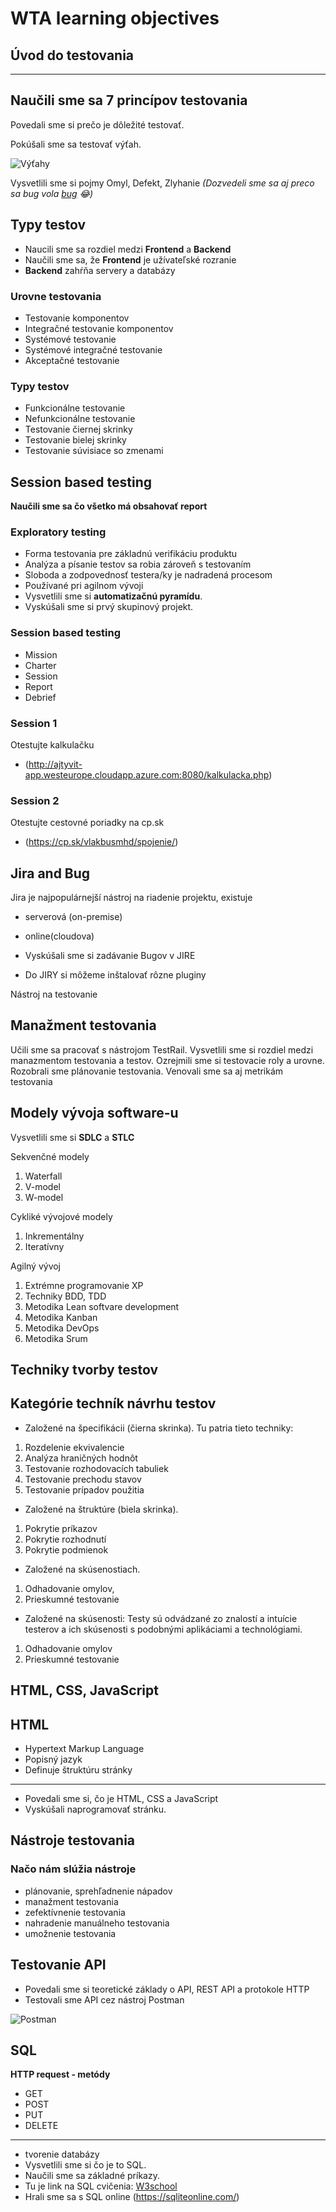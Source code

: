 # WTA learning objectives

## **Úvod do testovania**
---
Naučili sme sa 7 princípov testovania
---
Povedali sme si prečo je dôležité testovať.

Pokúšali sme sa testovať výťah.

![Výťahy](Elevators.jpg)

Vysvetlili sme si pojmy Omyl, Defekt, Zlyhanie
*(Dozvedeli sme sa aj preco sa bug vola [bug](https://www.computerimages.com/musings/computer_bug.html#) :joy:)*

## **Typy testov**
- Naucili sme sa rozdiel medzi **Frontend** a **Backend**
- Naučili sme sa, že **Frontend** je užívateľské rozranie
- **Backend** zahŕňa servery a databázy
### Urovne testovania
- Testovanie komponentov
- Integračné testovanie komponentov
- Systémové testovanie
- Systémové integračné testovanie 
- Akceptačné testovanie

### Typy testov
- Funkcionálne testovanie
- Nefunkcionálne testovanie
- Testovanie čiernej skrinky
- Testovanie bielej skrinky
- Testovanie súvisiace so zmenami



## **Session based testing** 
**Naučili sme sa čo všetko má obsahovať report**
### Exploratory testing
- Forma testovania pre základnú verifikáciu produktu
- Analýza a písanie testov sa robia zároveň s testovaním
- Sloboda a zodpovednosť testera/ky je nadradená procesom
- Používané pri agilnom vývoji
- Vysvetlili sme si **automatizačnú pyramídu**.
- Vyskúšali sme si prvý skupinový projekt.

### Session based testing
- Mission 
- Charter
- Session
- Report
- Debrief
### Session 1
Otestujte kalkulačku
- (http://ajtyvit-app.westeurope.cloudapp.azure.com:8080/kalkulacka.php)
### Session 2
Otestujte cestovné poriadky na cp.sk
- (https://cp.sk/vlakbusmhd/spojenie/)

## **Jira and Bug**
Jira je najpopulárnejší nástroj na riadenie projektu, existuje
- serverová (on-premise)
- online(cloudova)

- Vyskúšali sme si zadávanie Bugov v JIRE
- Do JIRY si môžeme inštalovať rôzne pluginy

Nástroj na testovanie

## **Manažment testovania**
Učili sme sa pracovať s nástrojom TestRail.
Vysvetlili sme si rozdiel medzi manazmentom testovania a testov.
Ozrejmili sme si testovacie roly a urovne.
Rozobrali sme plánovanie testovania.
Venovali sme sa aj metrikám testovania


## **Modely vývoja software-u** 
Vysvetlili sme si **SDLC** a **STLC** 

Sekvenčné modely<br>
1. Waterfall
2. V-model
3. W-model

Cykliké vývojové modely
1. Inkrementálny
2. Iteratívny

Agilný vývoj
1. Extrémne programovanie XP
2. Techniky BDD, TDD
3. Metodika Lean softvare development
4. Metodika Kanban
5. Metodika DevOps
6. Metodika Srum


## **Techniky tvorby testov**
## Kategórie techník návrhu testov ##
- Založené na špecifikácii (čierna skrinka).
Tu patria tieto techniky: 
1. Rozdelenie ekvivalencie
2. Analýza hraničných hodnôt
3. Testovanie rozhodovacích tabuliek
4. Testovanie prechodu stavov 
5. Testovanie prípadov použitia

- Založené na štruktúre (biela skrinka).
1. Pokrytie príkazov
2. Pokrytie rozhodnutí
3. Pokrytie podmienok
- Založené na skúsenostiach.
1. Odhadovanie omylov, 
2. Prieskumné testovanie

- Založené na skúsenosti: Testy sú odvádzané zo znalostí a intuície testerov a ich skúsenosti s podobnými aplikáciami a technológiami. 
1. Odhadovanie omylov
2. Prieskumné testovanie




## **HTML, CSS, JavaScript**
## HTML ##
- Hypertext Markup Language
- Popisný jazyk
- Definuje štruktúru stránky
---



- Povedali sme si, čo je HTML, CSS a JavaScript
- Vyskúšali naprogramovať stránku.


## **Nástroje testovania** 
### Načo nám slúžia nástroje ###
- plánovanie, sprehľadnenie nápadov
- manažment testovania
- zefektívnenie testovania
- nahradenie manuálneho testovania
- umožnenie testovania



## **Testovanie API** 
- Povedali sme si teoretické základy o API, REST API a protokole HTTP
- Testovali sme API cez nástroj Postman

![Postman](postman.png)
## **SQL** 
**HTTP request - metódy** 
- GET
- POST
- PUT
- DELETE
---

- tvorenie databázy
- Vysvetlili sme si čo je to SQL.
- Naučili sme sa základné príkazy.
- Tu je link na SQL cvičenia:
[W3school](https://www.w3schools.com/sql/sql_exercises.asp
)
- Hrali sme sa s SQL online (https://sqliteonline.com/)
